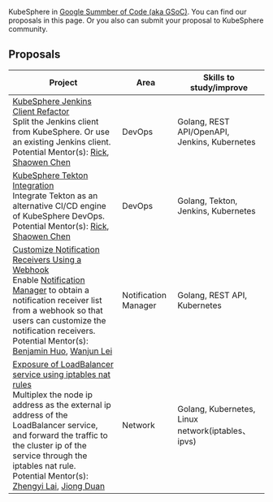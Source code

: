 KubeSphere in [Google Summber of Code (aka GSoC)](https://summerofcode.withgoogle.com/). You can find our proposals in this page. Or you also can submit your proposal to KubeSphere community.

## Proposals

| Project | Area | Skills to study/improve |
| --- | --- | --- |
| [KubeSphere Jenkins Client Refactor](kubeSphere-jenkins-client-refactor.md) <br/>Split the Jenkins client from KubeSphere. Or use an existing Jenkins client. </br>Potential Mentor(s): [Rick](https://github.com/LinuxSuRen/), [Shaowen Chen](https://github.com/shaowenchen/)| DevOps | Golang, REST API/OpenAPI, Jenkins, Kubernetes |
| [KubeSphere Tekton Integration](kubeSphere-tekton-integration.md) <br/>Integrate Tekton as an alternative CI/CD engine of KubeSphere DevOps. <br/>Potential Mentor(s): [Rick](https://github.com/LinuxSuRen/), [Shaowen Chen](https://github.com/shaowenchen/)| DevOps | Golang, Tekton, Jenkins, Kubernetes |
| [Customize Notification Receivers Using a Webhook](customize-receiving-users-via-webhook.md) <br/>Enable [Notification Manager](https://github.com/kubesphere/notification-manager) to obtain a notification receiver list from a webhook so that users can customize the notification receivers. <br/>Potential Mentor(s): [Benjamin Huo](https://github.com/benjaminhuo), [Wanjun Lei](https://github.com/wanjunlei) | Notification Manager | Golang, REST API, Kubernetes |
| [Exposure of LoadBalancer service using iptables nat rules](exposure-of-loadBalancer-service-using-iptables-nat-rules.md) <br/>Multiplex the node ip address as the external ip address of the LoadBalancer service, and forward the traffic to the cluster ip of the service through the iptables nat rule. <br/>Potential Mentor(s): [Zhengyi Lai](https://github.com/zheng1), [Jiong Duan](https://github.com/duanjiong)| Network | Golang, Kubernetes, Linux network(iptables、ipvs) |
